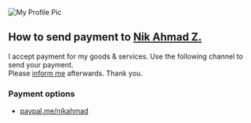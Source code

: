 ![My Profile Pic](https://avatars0.githubusercontent.com/u/7868782?v=4&s=40)

## How to send payment to [Nik Ahmad Z.][1]
I accept payment for my goods & services. Use the following channel to send your payment.  
Please [inform me][2] afterwards. Thank you.

[1]:https://nikahmadz.github.io/
[2]:https://github.com/nikahmadz/nikahmadz.github.io/discussions "Start a new discussion"

### Payment options
- [paypal.me/nikahmad](https://paypal.me/nikahmad)

